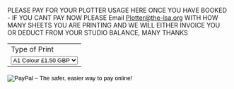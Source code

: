 
PLEASE PAY FOR YOUR PLOTTER USAGE HERE ONCE YOU HAVE BOOKED - IF YOU CANT PAY NOW PLEASE Email Plotter@the-lsa.org WITH HOW MANY SHEETS YOU ARE PRINTING AND WE WILL EITHER INVOICE YOU OR DEDUCT FROM YOUR STUDIO BALANCE, MANY THANKS

<form target="paypal" action="https://www.paypal.com/cgi-bin/webscr" method="post">
<input type="hidden" name="cmd" value="_s-xclick">
<input type="hidden" name="hosted_button_id" value="7T42T6H2MHY3L">
<table>
<tr><td><input type="hidden" name="on0" value="Type of Print">Type of Print</td></tr><tr><td><select name="os0">
	<option value="A1 Colour">A1 Colour £1.50 GBP</option>
	<option value="A1 B&W">A1 B&W £0.45 GBP</option>
</select> </td></tr>
</table>
<input type="hidden" name="currency_code" value="GBP">
<input type="image" src="https://www.paypalobjects.com/en_GB/i/btn/btn_cart_LG.gif" border="0" name="submit" alt="PayPal – The safer, easier way to pay online!">
<img alt="" border="0" src="https://www.paypalobjects.com/en_GB/i/scr/pixel.gif" width="1" height="1">
</form>
